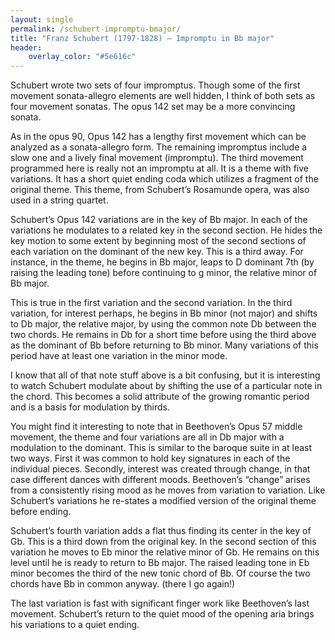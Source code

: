 ```yaml
---
layout: single
permalink: /schubert-impromptu-bmajor/
title: "Franz Schubert (1797-1828) – Impromptu in Bb major"
header:
    overlay_color: "#5e616c"
---
```


Schubert wrote two sets of four impromptus. Though some of the first movement sonata-allegro elements are well hidden, I think of both sets as four movement sonatas. The opus 142 set may be a more convincing sonata.

As in the opus 90, Opus 142 has a lengthy first movement which can be analyzed as a sonata-allegro form. The remaining impromptus include a slow one and a lively final movement (impromptu). The third movement programmed here is really not an impromptu at all. It is a theme with five variations. It has a short quiet ending coda which utilizes a fragment of the original theme. This theme, from Schubert’s Rosamunde opera, was also used in a string quartet.

Schubert’s Opus 142 variations are in the key of Bb major. In each of the variations he modulates to a related key in the second section. He hides the key motion to some extent by beginning most of the second sections of each variation on the dominant of the new key. This is a third away. For instance, in the theme, he begins in Bb major, leaps to D dominant 7th (by raising the leading tone) before continuing to g minor, the relative minor of Bb major.

This is true in the first variation and the second variation. In the third variation, for interest perhaps, he begins in Bb minor (not major) and shifts to Db major, the relative major, by using the common note Db between the two chords. He remains in Db for a short time before using the third above as the dominant of Bb before returning to Bb minor. Many variations of this period have at least one variation in the minor mode.

I know that all of that note stuff above is a bit confusing, but it is interesting to watch Schubert modulate about by shifting the use of a particular note in the chord. This becomes a solid attribute of the growing romantic period and is a basis for modulation by thirds.

You might find it interesting to note that in Beethoven’s Opus 57 middle movement, the theme and four variations are all in Db major with a modulation to the dominant. This is similar to the baroque suite in at least two ways. First it was common to hold key signatures in each of the individual pieces. Secondly, interest was created through change, in that case different dances with different moods. Beethoven’s “change” arises from a consistently rising mood as he moves from variation to variation. Like Schubert’s variations he re-states a modified version of the original theme before ending.

Schubert’s fourth variation adds a flat thus finding its center in the key of Gb. This is a third down from the original key. In the second section of this variation he moves to Eb minor the relative minor of Gb. He remains on this level until he is ready to return to Bb major. The raised leading tone in Eb minor becomes the third of the new tonic chord of Bb. Of course the two chords have Bb in common anyway. (there I go again!)

The last variation is fast with significant finger work like Beethoven’s last movement. Schubert’s return to the quiet mood of the opening aria brings his variations to a quiet ending.
